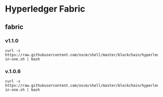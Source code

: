 # Hyperledger Fabric 

## fabric

### v1.1.0
	
	curl -s https://raw.githubusercontent.com/oscm/shell/master/blockchain/hyperledger/fabric/1.1.0/all-in-one.sh | bash
	
### v.1.0.6

	curl -s https://raw.githubusercontent.com/oscm/shell/master/blockchain/hyperledger/fabric/1.0.6/all-in-one.sh | bash